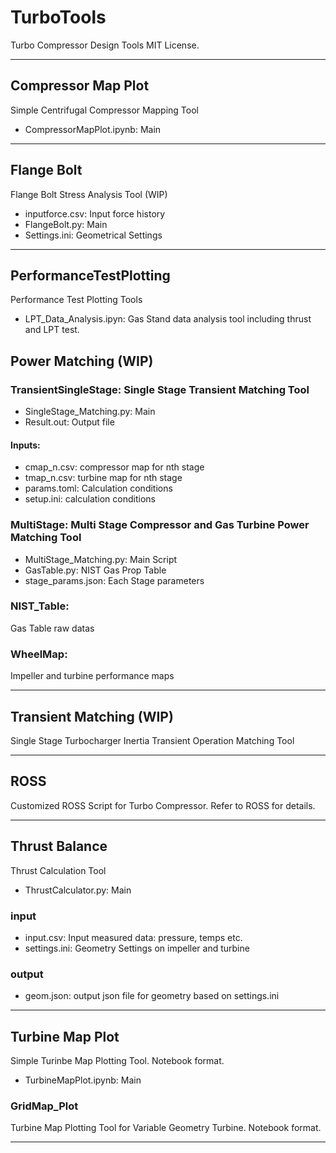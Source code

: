 # TurboTools
Turbo Compressor Design Tools
MIT License.
***

## Compressor Map Plot
Simple Centrifugal Compressor Mapping Tool
* CompressorMapPlot.ipynb:
  Main
***

## Flange Bolt
Flange Bolt Stress Analysis Tool (WIP)
* inputforce.csv: 
  Input force history
* FlangeBolt.py:
  Main
* Settings.ini:
  Geometrical Settings
***

## PerformanceTestPlotting
Performance Test Plotting Tools
* LPT_Data_Analysis.ipyn:
  Gas Stand data analysis tool including thrust and LPT test.


## Power Matching (WIP)
### TransientSingleStage: Single Stage Transient Matching Tool
* SingleStage_Matching.py: 
Main
* Result.out:
Output file
#### Inputs: 
* cmap_n.csv: compressor map for nth stage
* tmap_n.csv: turbine map for nth stage
* params.toml: Calculation conditions
* setup.ini: calculation conditions

### MultiStage: Multi Stage Compressor and Gas Turbine Power Matching Tool
* MultiStage_Matching.py:
  Main Script
* GasTable.py:
  NIST Gas Prop Table
* stage_params.json:
  Each Stage parameters
### NIST_Table:
 Gas Table raw datas
### WheelMap:
 Impeller and turbine performance maps
***

## Transient Matching (WIP)
Single Stage Turbocharger Inertia Transient Operation Matching Tool
***

## ROSS
Customized ROSS Script for Turbo Compressor. Refer to ROSS for details.
***

## Thrust Balance
Thrust Calculation Tool
* ThrustCalculator.py:
  Main
### input
* input.csv:
  Input measured data: pressure, temps etc.
* settings.ini:
  Geometry Settings on impeller and turbine
### output
* geom.json:
  output json file for geometry based on settings.ini

***

## Turbine Map Plot
Simple Turinbe Map Plotting Tool. Notebook format.
* TurbineMapPlot.ipynb:
  Main

### GridMap_Plot
Turbine Map Plotting Tool for Variable Geometry Turbine. Notebook format.

***

